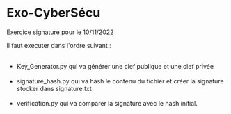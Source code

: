 # Exo-CyberSécu
Exercice signature pour le 10/11/2022

Il faut executer dans l'ordre suivant :<br><br>
- Key_Generator.py qui va générer une clef publique et une clef privée<br><br>
- signature_hash.py qui va hash le contenu du fichier et créer la signature stocker dans signature.txt<br><br>
- verification.py qui va comparer la signature avec le hash initial.<br><br>

